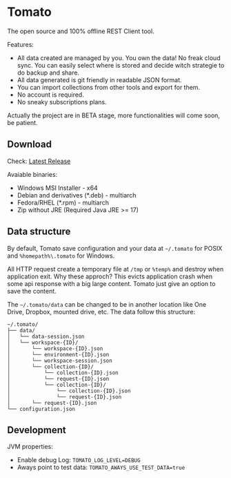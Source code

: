 # Tomato

The open source and 100% offline REST Client tool.

Features:

- All data created are managed by you. You own the data! No freak cloud sync. You can easily select where is stored and decide witch strategie to do backup and share.
- All data generated is git friendly in readable JSON format.
- You can import collections from other tools and export for them.
- No account is required.
- No sneaky subscriptions plans.

Actually the project are in BETA stage, more functionalities will come soon, be patient.

## Download

Check: [Latest Release](https://github.com/clagomess/tomato/releases/latest)

Avaiable binaries:

- Windows MSI Installer - x64
- Debian and derivatives (*.deb) - multiarch
- Fedora/RHEL (*.rpm) - multiarch
- Zip without JRE (Required Java JRE >= 17)

## Data structure

By default, Tomato save configuration and your data at `~/.tomato` for POSIX and `%homepath%\.tomato` for Windows.

All HTTP request create a temporary file at `/tmp` or `%temp%` and destroy when application exit. 
Why these approch? This evicts application crash when some api response with a big large content. Tomato just give an option to save the content.

The `~/.tomato/data` can be changed to be in another location like One Drive, Dropbox, mounted drive, etc. The data follow this structure:

```
~/.tomato/
├── data/
│   └── data-session.json
│   └── workspace-{ID}/
│       └── workspace-{ID}.json
│       └── environment-{ID}.json
│       └── workspace-session.json
│       └── collection-{ID}/
│           └── collection-{ID}.json
│           └── request-{ID}.json
│           └── collection-{ID}/
│               └── collection-{ID}.json
│               └── request-{ID}.json
│       └── request-{ID}.json
└── configuration.json
```

## Development

JVM properties:

- Enable debug Log: `TOMATO_LOG_LEVEL=DEBUG`
- Aways point to test data: `TOMATO_AWAYS_USE_TEST_DATA=true`
